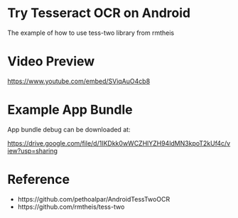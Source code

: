 # Try Tesseract OCR on Android
The example of how to use tess-two library from rmtheis

# Video Preview

https://www.youtube.com/embed/SViqAuO4cb8

# Example App Bundle
App bundle debug can be downloaded at:

https://drive.google.com/file/d/1IKDkk0wWCZHlYZH94ldMN3kpoT2kUf4c/view?usp=sharing

# Reference
<ul>
  <li>https://github.com/pethoalpar/AndroidTessTwoOCR</li>
  <li>https://github.com/rmtheis/tess-two</li>
</ul>
